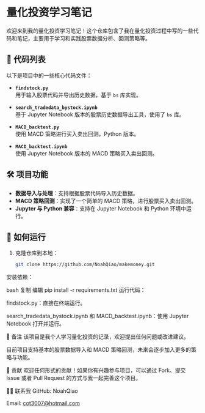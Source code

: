 # 量化投资学习笔记

欢迎来到我的量化投资学习笔记！这个仓库包含了我在量化投资过程中写的一些代码和笔记，主要用于学习和实践股票数据分析、回测策略等。

## 📁 代码列表

以下是项目中的一些核心代码文件：

- **`findstock.py`**  
  用于输入股票代码并导出历史数据，基于 `bs` 库实现。

- **`search_tradedata_bystock.ipynb`**  
  基于 Jupyter Notebook 版本的股票历史数据导出工具，使用了 `bs` 库。

- **`MACD_backtest.py`**  
  使用 MACD 策略进行买入卖出回测，Python 版本。

- **`MACD_backtest.ipynb`**  
  使用 Jupyter Notebook 版本的 MACD 策略买入卖出回测。

## 🛠️ 项目功能

- **数据导入与处理**：支持根据股票代码导入历史数据。
- **MACD 策略回测**：实现了一个简单的 MACD 策略，进行股票买入卖出回测。
- **Jupyter 与 Python 兼容**：支持在 Jupyter Notebook 和 Python 环境中运行。

## 🚀 如何运行

1. 克隆仓库到本地：
   ```bash
   git clone https://github.com/NoahQiao/makemoney.git
安装依赖：

bash
复制
编辑
pip install -r requirements.txt
运行代码：

findstock.py：直接在终端运行。

search_tradedata_bystock.ipynb 和 MACD_backtest.ipynb：使用 Jupyter Notebook 打开并运行。

📝 备注
该项目是我个人学习量化投资的记录，欢迎提出任何问题或改进建议。

目前项目支持基本的股票数据导入和 MACD 策略回测，未来会逐步加入更多的策略与功能。

📢 贡献
欢迎任何形式的贡献！如果你有兴趣参与项目，可以通过 Fork、提交 Issue 或者 Pull Request 的方式与我一起完善这个项目。

👨‍💻 联系我
GitHub: NoahQiao

Email: cot3007@hotmail.com